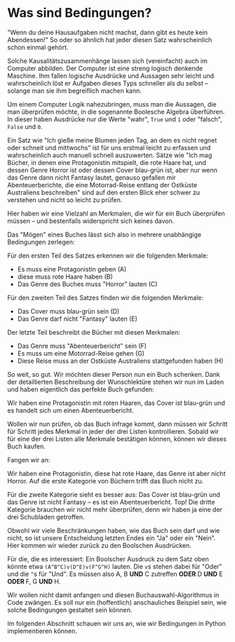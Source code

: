 # Was sind Bedingungen?

"Wenn du deine Hausaufgaben nicht machst, dann gibt es heute kein Abendessen!"
So oder so ähnlich hat jeder diesen Satz wahrscheinlich schon einmal gehört.

Solche Kausalitätszusammenhänge lassen sich (vereinfacht) auch im Computer abbilden.
Der Computer ist eine streng logisch denkende Maschine.
Ihm fallen logische Ausdrücke und Aussagen sehr leicht und wahrscheinlich löst er Aufgaben dieses Typs schneller als du 
selbst – solange man sie ihm begreiflich machen kann.

Um einem Computer Logik nahezubringen, muss man die Aussagen, die man überprüfen möchte, in die sogenannte Boolesche
Algebra überführen.
In dieser haben Ausdrücke nur die Werte "wahr", `True` und `1` oder "falsch", `False` und `0`.

Ein Satz wie "Ich gieße meine Blumen jeden Tag, an dem es nicht regnet oder schneit und mittwochs" ist für uns erstmal
leicht zu erfassen und wahrscheinlich auch manuell schnell auszuwerten.
Sätze wie "Ich mag Bücher, in denen eine Protagonistin mitspielt, die rote Haare hat, und dessen Genre Horror ist oder 
dessen Cover blau-grün ist, aber nur wenn das Genre dann nicht Fantasy lautet, genauso gefallen mir Abenteuerberichte, 
die eine Motorrad-Reise entlang der Ostküste Australiens beschreiben" sind auf den ersten Blick eher schwer zu 
verstehen und nicht so leicht zu prüfen.

Hier haben wir eine Vielzahl an Merkmalen, die wir für ein Buch überprüfen müssen – und bestenfalls widerspricht sich 
keines davon.

Das "Mögen" eines Buches lässt sich also in mehrere unabhängige Bedingungen zerlegen:

Für den ersten Teil des Satzes erkennen wir die folgenden Merkmale:

* Es muss eine Protagonistin geben (A)
* diese muss rote Haare haben (B)
* Das Genre des Buches muss "Horror" lauten (C)

Für den zweiten Teil des Satzes finden wir die folgenden Merkmale:

* Das Cover muss blau-grün sein (D)
* Das Genre darf nicht "Fantasy" lauten (E)

Der letzte Teil beschreibt die Bücher mit diesen Merkmalen:

* Das Genre muss "Abenteuerbericht" sein (F)
* Es muss um eine Motorrad-Reise gehen (G)
* Diese Reise muss an der Ostküste Australiens stattgefunden haben (H)

So weit, so gut.
Wir möchten dieser Person nun ein Buch schenken.
Dank der detaillierten Beschreibung der Wunschlektüre stehen wir nun im Laden und haben eigentlich das perfekte Buch
gefunden:

Wir haben eine Protagonistin mit roten Haaren, das Cover ist blau-grün und es handelt sich um einen Abenteuerbericht.

Wollen wir nun prüfen, ob das Buch infrage kommt, dann müssen wir Schritt für Schritt jedes Merkmal in jeder der drei 
Listen kontrollieren.
Sobald wir für eine der drei Listen alle Merkmale bestätigen können, können wir dieses Buch kaufen.

Fangen wir an:

Wir haben eine Protagonistin, diese hat rote Haare, das Genre ist aber nicht Horror.
Auf die erste Kategorie von Büchern trifft das Buch nicht zu.

Für die zweite Kategorie sieht es besser aus:
Das Cover ist blau-grün und das Genre ist nicht Fantasy – es ist ein Abenteuerbericht.
Top!
Die dritte Kategorie brauchen wir nicht mehr überprüfen, denn wir haben ja eine der drei Schubladen getroffen.

Obwohl wir viele Beschränkungen haben, wie das Buch sein darf und wie nicht, so ist unsere Entscheidung letzten Endes
ein "Ja" oder ein "Nein".
Hier kommen wir wieder zurück zu den Boolschen Ausdrücken.

<div class="hint">
    Für die, die es interessiert:
    Ein Boolscher Ausdruck zu dem Satz oben könnte etwa <code>(A^B^C)v(D^E)v(F^G^H)</code> lauten.
    Die <code>v</code>s stehen dabei für "Oder" und die <code>^</code>s für "Und".
    Es müssen also A, B <strong>UND</strong> C zutreffen <strong>ODER</strong> D <strong>UND</strong> E <strong>ODER
    </strong> F, G <strong>UND</strong> H.
</div>


Wir wollen nicht damit anfangen und diesen Buchauswahl-Algorithmus in Code zwängen.
Es soll nur ein (hoffentlich) anschauliches Beispiel sein, wie solche Bedingungen gestaltet sein können.

Im folgenden Abschnitt schauen wir uns an, wie wir Bedingungen in Python implementieren können.
